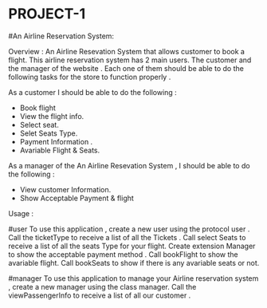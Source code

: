 # PROJECT-1

#An Airline Reservation  System:

Overview : An Airline Resevation  System that allows customer to book a flight. This airline reservation  system has 2 main users. The customer and the manager of the website . Each one of them should be able to do the following tasks for the store to function properly .

As a customer I should be able to do the following :
- Book flight
- View the flight info.
- Select seat.
- Selet Seats Type. 
- Payment Information .
- Avariable Flight & Seats.

As a manager of the An Airline Resevation  System , I should be able to do the following :
- View customer Information.
- Show Acceptable Payment & flight


Usage :

#user
To use this application , create a new user using the protocol user . Call the ticketType to receive a list of all the Tickets . Call select Seats to receive a list of all the seats Type for your flight. Create extension Manager to show the acceptable payment method . Call bookFlight to show the avariable flight. Call bookSeats to show if there is any avariable seats or not. 

#manager
To use this application to manage your Airline reservation system , create a new manager using the class manager. Call the viewPassengerInfo to receive a list of all our customer . 
